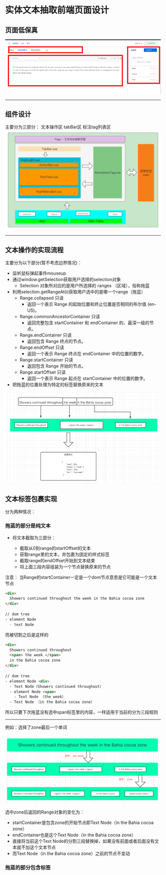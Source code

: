 # 实体文本抽取前端页面设计

## 页面低保真
![页面低保真](./页面原型.png)

---
## 组件设计

主要分为三部分： 文本操作区 tabBar区 标注tag列表区
![页面设计](./实体标注页面组件设计.png)

---
## 文本操作的实现流程

主要分为以下部分(暂不考虑边界情况)：

- 监听鼠标弹起事件mouseup
- 通过window.getSelection获取用户选择的selection对象
    - Selection 对象所对应的是用户所选择的 ranges （区域），俗称拖蓝
- 利用selection.getRangeAt(i)获取用户选中的是哪一个range（拖蓝）
    - Range.collapsed 只读 
      - 返回一个表示 Range 的起始位置和终止位置是否相同的布尔值 (en-US)。
    - Range.commonAncestorContainer 只读
      - 返回完整包含 startContainer 和 endContainer 的、最深一级的节点。
    - Range.endContainer 只读
      - 返回包含 Range 终点的节点。
    - Range.endOffset 只读
      - 返回一个表示 Range 终点在 endContainer 中的位置的数字。
    - Range.startContainer 只读
      - 返回包含 Range 开始的节点。
    - Range.startOffset 只读  
      - 返回一个表示 Range 起点在 startContainer 中的位置的数字。
- 把拖蓝的位置处理为特定的标签替换原来的文本

![文本操作的逻辑](./文本操作的逻辑.png)

## 文本标签包裹实现 

分为两种情况：

### 拖蓝的部分是纯文本

  - 将文本截取为三部分：

      - 截取从0到range的startOffset的文本
      - 获取range里的文本，并包裹为固定的样式标签
      - 截取range的endOffset开始到文本结束
      - 将上面三段内容组装为一个节点替换原来的节点

  注意： 当Range的startContainer一定是一个dom节点意思是它可能是一个文本节点

```html
<div>
  Showers continued throughout the week in the Bahia cocoa zone
</div>

// dom tree
- element Node
  - text Node
```

而被切割之后是这样的
```html
<div>
  Showers continued throughout
  <span> the week </span>
  in the Bahia cocoa zone
</div>

// dom tree
- element Node <div>
  - Text Node（Showers continued throughout）
  - element Node <span> 
    - Text Node （the week）
  - Text Node （in the Bahia cocoa zone）
```

所以只要下次拖蓝没有选中span标签里的内容，一样适用于当前的分为三段规则

---
例如：选择了zone最后一个单词

![为选中标签](./未选中标签.png)

选中zone后返回的Range对象的变化为：
- startContainer是包含zone的开始节点即Text Node（in the Bahia cocoa zone）
- endContainer也是这个Text Node（in the Bahia cocoa zone）
- 直接将当前这个Text Node的分割三段替换掉，如果没有前面或者后面没有文本就不加这个文本节点
- 而Text Node（in the Bahia cocoa zone）之前的节点不变动



### 拖蓝的部分包含标签
